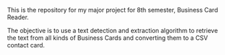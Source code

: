 This is the repository for my major project for 8th semester, Business Card Reader.

The objective is to use a text detection and extraction algorithm to retrieve the text from all kinds of Business Cards and converting them to a CSV contact card.
